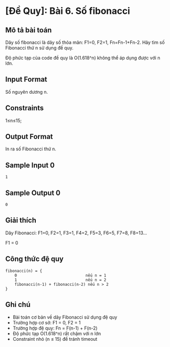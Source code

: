 # [Đề Quy]: Bài 6. Số fibonacci

## Mô tả bài toán

Dãy số fibonacci là dãy số thỏa mãn: F1=0, F2=1, Fn=Fn-1+Fn-2. Hãy tìm số Fibonacci thứ n sử dụng đề quy.

Độ phức tạp của code đề quy là O(1.618^n) không thể áp dụng được với n lớn.

## Input Format

Số nguyên dương n.

## Constraints

1≤n≤15;

## Output Format

In ra số Fibonacci thứ n.

## Sample Input 0

```
1
```

## Sample Output 0

```
0
```

## Giải thích

Dãy Fibonacci: F1=0, F2=1, F3=1, F4=2, F5=3, F6=5, F7=8, F8=13...

F1 = 0

## Công thức đệ quy

```
fibonacci(n) = {
    0                              nếu n = 1
    1                              nếu n = 2  
    fibonacci(n-1) + fibonacci(n-2) nếu n > 2
}
```

## Ghi chú

- Bài toán cơ bản về dãy Fibonacci sử dụng đệ quy
- Trường hợp cơ sở: F1 = 0, F2 = 1
- Trường hợp đệ quy: Fn = F(n-1) + F(n-2)
- Độ phức tạp O(1.618^n) rất chậm với n lớn
- Constraint nhỏ (n ≤ 15) để tránh timeout
